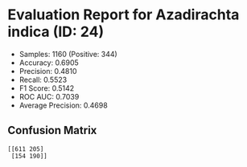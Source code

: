 # Evaluation Report for Azadirachta indica (ID: 24)
- Samples: 1160 (Positive: 344)
- Accuracy: 0.6905
- Precision: 0.4810
- Recall: 0.5523
- F1 Score: 0.5142
- ROC AUC: 0.7039
- Average Precision: 0.4698

## Confusion Matrix
```
[[611 205]
 [154 190]]
```